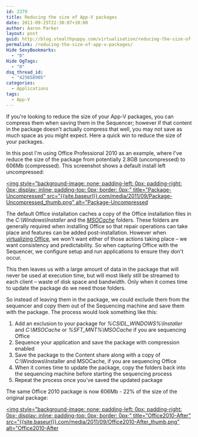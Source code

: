 ```yaml
---
id: 2379
title: Reducing the size of App-V packages
date: 2011-09-25T22:30:07+10:00
author: Aaron Parker
layout: post
guid: http://blog.stealthpuppy.com/virtualisation/reducing-the-size-of-app-v-packages/
permalink: /reducing-the-size-of-app-v-packages/
Hide SexyBookmarks:
  - "0"
Hide OgTags:
  - "0"
dsq_thread_id:
  - "425658905"
categories:
  - Applications
tags:
  - App-V
---
```

If you're looking to reduce the size of your App-V packages, you can compress them when saving them in the Sequencer; however if that content in the package doesn't actually compress that well, you may not save as much space as you might expect. Here a quick win to reduce the size of your packages.

In this post I'm using Office Professional 2010 as an example, where I've reduce the size of the package from potentially 2.8GB (uncompressed) to 606Mb (compressed). This screenshot shows a default install left uncompressed:

[<img style="background-image: none; padding-left: 0px; padding-right: 0px; display: inline; padding-top: 0px; border: 0px;" title="Package-Uncompressed" src="{{site.baseurl}}.com/media/2011/09/Package-Uncompressed_thumb.png" alt="Package-Uncompressed]({{site.baseurl}}/media/2011/09/Package-Uncompressed.png)

The default Office installation caches a copy of the Office installation files in the _C:\Windows\Installer_ and the _[MSOCache](http://support.microsoft.com/kb/825933)_ folders. These folders are generally required when installing Office so that repair operations can take place and features can be added post-installation. However when [virtualizing Office](http://support.microsoft.com/kb/983462), we won't want either of those actions taking place – we want consistency and predictability. So when capturing Office with the Sequencer, we configure setup and run applications to ensure they don't occur.

This then leaves us with a large amount of data in the package that will never be used at execution time, but will most likely still be streamed to each client – waste of disk space and bandwidth. Only when it comes time to update the package do we need those folders.

So instead of leaving them in the package, we could exclude them from the sequencer and copy them out of the Sequencing machine and save them with the package. The process would look something like this:

  1. Add an exclusion to your package for _%CSIDL_WINDOWS%\Installer_ and _C:\MSOCache_ or _%SFT_MNT%\MSOCache_ if you are sequencing Office
  2. Sequence your application and save the package with compression enabled
  3. Save the package to the Content share along with a copy of C:\Windows\Installer and MSOCache, if you are sequencing Office
  4. When it comes time to update the package, copy the folders back into the sequencing machine before starting the sequencing process
  5. Repeat the process once you've saved the updated package

The same Office 2010 package is now 606Mb - 22% of the size of the original package:

[<img style="background-image: none; padding-left: 0px; padding-right: 0px; display: inline; padding-top: 0px; border: 0px;" title="Office2010-After" src="{{site.baseurl}}.com/media/2011/09/Office2010-After_thumb.png" alt="Office2010-After]({{site.baseurl}}/media/2011/09/Office2010-After.png)